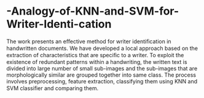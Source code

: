 # -Analogy-of-KNN-and-SVM-for-Writer-Identi-cation
The work presents an eﬀective method for writer identiﬁcation in handwritten documents. We have developed a local approach based on the extraction of characteristics that are speciﬁc to a writer. To exploit the existence of redundant patterns within a handwriting, the written text is divided into large number of small sub-images and the sub-images that are morphologically similar are grouped together into same class. 
The process involves preprocessing, feature extraction, classifying them using KNN and SVM classiﬁer and comparing them.
